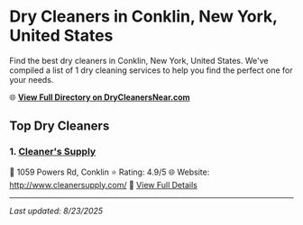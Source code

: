 # Dry Cleaners in Conklin, New York, United States

Find the best dry cleaners in Conklin, New York, United States. We've compiled a list of 1 dry cleaning services to help you find the perfect one for your needs.

🌐 **[View Full Directory on DryCleanersNear.com](https://drycleanersnear.com/city/US/New%20York/Conklin)**

## Top Dry Cleaners

### 1. [Cleaner's Supply](https://drycleanersnear.com/dryCleaner/6860f2ea9e55fd3072cb381b/cleaner-s-supply)
📍 1059 Powers Rd, Conklin
⭐ Rating: 4.9/5
🌐 Website: http://www.cleanersupply.com/
🔗 [View Full Details](https://drycleanersnear.com/dryCleaner/6860f2ea9e55fd3072cb381b/cleaner-s-supply)


---

*Last updated: 8/23/2025*
